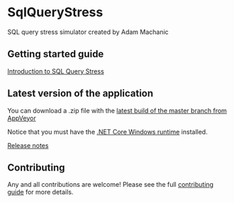 # SqlQueryStress
SQL query stress simulator created by Adam Machanic 

## Getting started guide

[Introduction to SQL Query Stress](https://github.com/ErikEJ/SqlQueryStress/wiki)

## Latest version of the application
You can download a .zip file with the [latest build of the master branch from AppVeyor](https://ci.appveyor.com/api/projects/ErikEJ/SqlQueryStress/artifacts/SqlQueryStress.zip?branch=master)

Notice that you must have the [.NET Core Windows runtime](https://dotnet.microsoft.com/download) installed.

[Release notes](https://github.com/ErikEJ/SqlQueryStress/wiki/Release-notes)

## Contributing

Any and all contributions are welcome! Please see the full [contributing guide](CONTRIBUTING.md) for more details.  
